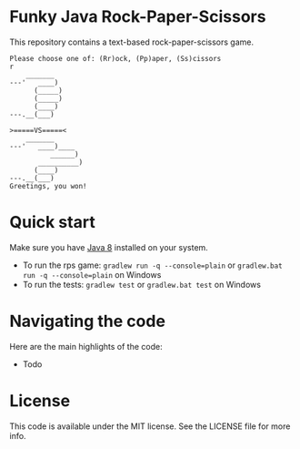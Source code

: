 
# Funky Java Rock-Paper-Scissors

This repository contains a text-based rock-paper-scissors game.

```
Please choose one of: (Rr)ock, (Pp)aper, (Ss)cissors
r
    _______
---'   ____)
      (_____)
      (_____)
      (____)
---.__(___)

>=====VS=====<
    _______
---'   ____)____
          ______)
       __________)
      (____)
---.__(___)
Greetings, you won!
```

# Quick start

Make sure you have [Java 8](https://www.oracle.com/technetwork/java/javase/downloads/jdk8-downloads-2133151.html) installed on your system.

* To run the rps game: `gradlew run -q --console=plain` or `gradlew.bat run -q --console=plain` on Windows
* To run the tests: `gradlew test` or `gradlew.bat test` on Windows

# Navigating the code

Here are the main highlights of the code:

* Todo


# License
 
This code is available under the MIT license. See the LICENSE file for more info.